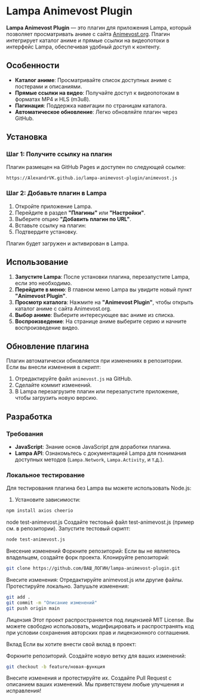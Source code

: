 # Lampa Animevost Plugin

**Lampa Animevost Plugin** — это плагин для приложения Lampa, который позволяет просматривать аниме с сайта [Animevost.org](https://animevost.org). Плагин интегрирует каталог аниме и прямые ссылки на видеопотоки в интерфейс Lampa, обеспечивая удобный доступ к контенту.

## Особенности

- **Каталог аниме**: Просматривайте список доступных аниме с постерами и описаниями.
- **Прямые ссылки на видео**: Получайте доступ к видеопотокам в форматах MP4 и HLS (m3u8).
- **Пагинация**: Поддержка навигации по страницам каталога.
- **Автоматическое обновление**: Легко обновляйте плагин через GitHub.

## Установка

### Шаг 1: Получите ссылку на плагин

Плагин размещен на GitHub Pages и доступен по следующей ссылке:

```
https://AlexandrVK.github.io/lampa-animevost-plugin/animevost.js
```

### Шаг 2: Добавьте плагин в Lampa

1. Откройте приложение Lampa.
2. Перейдите в раздел **"Плагины"** или **"Настройки"**.
3. Выберите опцию **"Добавить плагин по URL"**.
4. Вставьте ссылку на плагин:
5. Подтвердите установку.

Плагин будет загружен и активирован в Lampa.

## Использование

1. **Запустите Lampa**: После установки плагина, перезапустите Lampa, если это необходимо.
2. **Перейдите в меню**: В главном меню Lampa вы увидите новый пункт **"Animevost Plugin"**.
3. **Просмотр каталога**: Нажмите на **"Animevost Plugin"**, чтобы открыть каталог аниме с сайта Animevost.org.
4. **Выбор аниме**: Выберите интересующее вас аниме из списка.
5. **Воспроизведение**: На странице аниме выберите серию и начните воспроизведение видео.

## Обновление плагина

Плагин автоматически обновляется при изменениях в репозитории. Если вы внесли изменения в скрипт:

1. Отредактируйте файл `animevost.js` на GitHub.
2. Сделайте коммит изменений.
3. В Lampa перезагрузите плагин или перезапустите приложение, чтобы загрузить новую версию.

## Разработка

### Требования

- **JavaScript**: Знание основ JavaScript для доработки плагина.
- **Lampa API**: Ознакомьтесь с документацией Lampa для понимания доступных методов (`Lampa.Network`, `Lampa.Activity`, и т.д.).

### Локальное тестирование

Для тестирования плагина без Lampa вы можете использовать Node.js:

1. Установите зависимости:

```bash
npm install axios cheerio
```

node test-animevost.js
Создайте тестовый файл test-animevost.js (пример см. в репозитории).
Запустите тестовый скрипт:

```bash
node test-animevost.js
```

Внесение изменений
Форкните репозиторий: Если вы не являетесь владельцем, создайте форк проекта.
Клонируйте репозиторий:

```bash
git clone https://github.com/ВАШ_ЛОГИН/lampa-animevost-plugin.git
```

Внесите изменения: Отредактируйте animevost.js или другие файлы.
Протестируйте локально.
Запушьте изменения:

```bash
git add .
git commit -m "Описание изменений"
git push origin main
```

Лицензия
Этот проект распространяется под лицензией MIT License. Вы можете свободно использовать, модифицировать и распространять код при условии сохранения авторских прав и лицензионного соглашения.

Вклад
Если вы хотите внести свой вклад в проект:

Форкните репозиторий.
Создайте новую ветку для ваших изменений:

```bash
git checkout -b feature/новая-функция
```

Внесите изменения и протестируйте их.
Создайте Pull Request с описанием ваших изменений.
Мы приветствуем любые улучшения и исправления!
